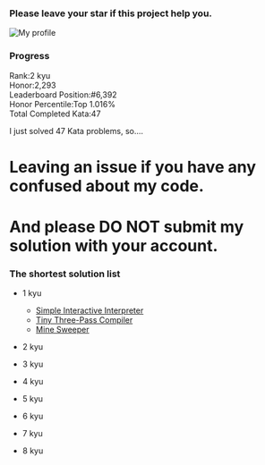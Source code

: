 ### Please leave your star if this project help you.

![My profile](https://www.codewars.com/users/yizer16/badges/large)


### Progress 
Rank:2 kyu  
Honor:2,293  
Leaderboard Position:#6,392  
Honor Percentile:Top 1.016%  
Total Completed Kata:47


I just solved 47 Kata problems, so....
# Leaving an issue if you have any confused about my code.

# And please DO NOT submit my solution with your account.


### The shortest solution list

- 1 kyu  

  - [Simple Interactive Interpreter](https://www.codewars.com/kata/52ffcfa4aff455b3c2000750)  
  - [Tiny Three-Pass Compiler](https://www.codewars.com/kata/5265b0885fda8eac5900093b)  
  - [Mine Sweeper](https://www.codewars.com/kata/57ff9d3b8f7dda23130015fa)

- 2 kyu

- 3 kyu

- 4 kyu

- 5 kyu

- 6 kyu

- 7 kyu

- 8 kyu